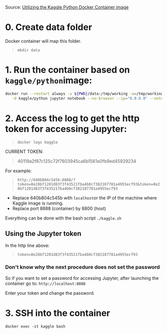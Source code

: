 
Source: [Utilizing the Kaggle Python Docker Container image](https://github.com/stefan-bergstein/Utilizing-the-Kaggle-Python-Docker-Container-image)

# 0. Create data folder
Docker container will map this folder.
>`mkdir data`

# 1. Run the container based on `kaggle/python`image:
```bash
docker run --restart always -v ${PWD}/data:/tmp/working -w=/tmp/working -p 8800:8888 --name kaggle \
   -d kaggle/python jupyter notebook --no-browser --ip="0.0.0.0" --notebook-dir=/tmp/working --allow-root
```

# 2. Access the log to get the http token for accessing Jupyter:
>`docker logs kaggle`

CURRENT TOKEN:
> 40119a2f87c125c72f7603945ca6b1561e0fb9ed45929234

For example:
>`http://640b804c545b:8888/?token=8e28bf1201d83f3f43521fba4b0cf382107781a4955ecf93&token=8e28bf1201d83f3f43521fba4b0cf382107781a4955ecf93`

- Replace 640b804c545b with `localhost`or the IP of the machine where Kaggle image is running.
- Replace port 8888 (container) by 8800 (host)

Everything can be done with the bash script `./kaggle.sh`

## Using the Jupyter token
In the http line above:
>`token=8e28bf1201d83f3f43521fba4b0cf382107781a4955ecf93`

### Don't know why the next procedure does not set the password
So if you want to set a password for accessing Jupyter, after launching the container go to:
`http://localhost:8888`

Enter your token and change the password.

# 3. SSH into the container
`docker exec -it kaggle bash`

